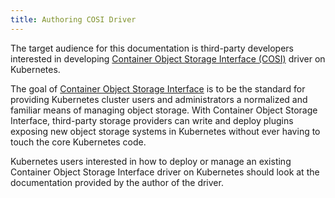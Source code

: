 ```yaml
---
title: Authoring COSI Driver
---
```


The target audience for this documentation is third-party developers interested in developing [Container Object Storage Interface (COSI)](https://github.com/kubernetes-sigs/container-object-storage-interface-spec/blob/master/spec.md) driver on Kubernetes.

The goal of [Container Object Storage Interface](https://github.com/kubernetes-sigs/container-object-storage-interface-spec/blob/master/spec.md) is to be the standard for providing Kubernetes cluster users and administrators a normalized and familiar means of managing object storage. With Container Object Storage Interface, third-party storage providers can write and deploy plugins exposing new object storage systems in Kubernetes without ever having to touch the core Kubernetes code.

Kubernetes users interested in how to deploy or manage an existing Container Object Storage Interface driver on Kubernetes should look at the documentation provided by the author of the driver.
